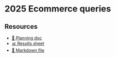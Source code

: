 # 2025 Ecommerce queries

<!--
  This directory contains all of the 2025 Ecommerce chapter queries.

  Each query should have a corresponding `metric_name.sql` file.
  Note that readers are linked to this directory, so try to make the SQL file names descriptive for easy browsing.

  Analysts: if helpful, you can use this README to give additional info about the queries.
-->

## Resources

- [📄 Planning doc][~google-doc]
- [📊 Results sheet][~google-sheets]
- [📝 Markdown file][~chapter-markdown]

[~google-doc]: https://docs.google.com/document/d/1s1IiImQrVDPieitg6F8RHOJ9299aB5LMRjOWOZzL3Uo
[~google-sheets]: https://docs.google.com/spreadsheets/d/1tbbH4q4wzj4bpTj8ctRJ_8-NyS5KPBBcNInkemfxcR8
[~chapter-markdown]: https://github.com/HTTPArchive/almanac.httparchive.org/tree/main/src/content/en/2025/ecommerce.md


